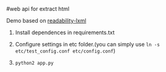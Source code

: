 #web api for extract html

Demo based on [readability-lxml](https://github.com/buriy/python-readability)

1. Install dependences in requirements.txt

2. Configure settings in etc folder.(you can simply use `ln -s etc/test_config.conf etc/config.conf`)

3. `python2 app.py`
